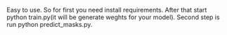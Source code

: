 
Easy to use. So for first you need install requirements. After that start python train.py(it will be generate weghts for your model). Second step is run python predict_masks.py.
